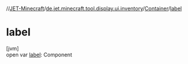 //[JET-Minecraft](../../../index.md)/[de.jet.minecraft.tool.display.ui.inventory](../index.md)/[Container](index.md)/[label](label.md)

# label

[jvm]\
open var [label](label.md): Component
